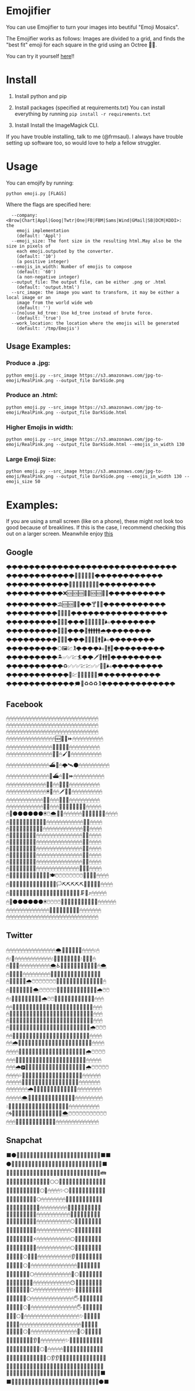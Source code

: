 # Emojifier
You can use Emojifier to turn your images into beutiful "Emoji Mosaics".

The Emojifier works as follows: Images are divided to a grid, and finds the "best fit" emoji for each square in the grid using an Octree 🐙🌲.

You can try it yourself [here](http://www.img2emoji.com)!!

# Install

1. Install python and pip

2. Install packages (specified at requirements.txt)
   You can install everything by running ```pip install -r requirements.txt```

3. Install Install the ImageMagick CLI.

If you have trouble installing, talk to me (@frmsaul). I always have trouble
setting up software too, so would love to help a fellow struggler. 

# Usage
You can emojify by running:

```python emoji.py [FLAGS]```

Where the flags are specified here:
```
  --company: <Brow|Chart|Appl|Goog|Twtr|One|FB|FBM|Sams|Wind|GMail|SB|DCM|KDDI>: the
    emoji implementation
    (default: 'Appl')
  --emoji_size: The font size in the resulting html.May also be the size in pixels of
    each emoji.outputed by the converter.
    (default: '10')
    (a positive integer)
  --emojis_in_width: Number of emojis to compose
    (default: '60')
    (a non-negative integer)
  --output_file: The output file, can be either .png or .html
    (default: 'output.html')
  --src_image: the image you want to transform, it may be either a local image or an
    image from the world wide web
    (default: '')
  --[no]use_kd_tree: Use kd_tree instead of brute force.
    (default: 'true')
  --work_location: the location where the emojis will be generated
    (default: '/tmp/Emojis')
```
## Usage Examples:

### Produce a .jpg:

```python emoji.py --src_image https://s3.amazonaws.com/jpg-to-emoji/RealPink.png --output_file DarkSide.png```

### Produce an .html:

```python emoji.py --src_image https://s3.amazonaws.com/jpg-to-emoji/RealPink.png --output_file DarkSide.html```

### Higher Emojis in width:

```python emoji.py --src_image https://s3.amazonaws.com/jpg-to-emoji/RealPink.png --output_file DarkSide.html --emojis_in_width 130```

### Large Emoji Size:

```python emoji.py --src_image https://s3.amazonaws.com/jpg-to-emoji/RealPink.png --output_file DarkSide.png --emojis_in_width 130 --emoji_size 50```

# Examples: 
If you are using a small screen (like on a phone), these might not look too good because of breaklines. If this is the case, I recommend checking this out on a larger screen. Meanwhile enjoy [this](https://s3.amazonaws.com/jpg-to-emoji/output.html)

## Google 
🌩🌩🌩🌩🌩🌩🌩🌩🌩🌩🌩🌩🌩🌩🌩🌩🌩🌩🌩🌩🌩🌩🌩🌩🌩🌩🌩🌩🌩🌩  
🌩🌩🌩🌩🌩🌩🌩🌩🌩🌩🌩🌩🐖🚨🌺🌺❌📌🌩🌩🌩🌩🌩🌩🌩🌩🌩🌩🌩🌩  
🌩🌩🌩🌩🌩🌩🌩🌩🌩🌩🌩📮🆘🆘🆘🆘🆘🆘🔴💉🌩🌩🌩🌩🌩🌩🌩🌩🌩🌩  
🌩🌩🌩🌩🌩🌩🌩🌩🌩🌩❌🆘🆘🆘🔴🔴🆘🆘🌺💭🌩🌩🌩🌩🌩🌩🌩🌩🌩🌩  
🌩🌩🌩🌩🌩🌩🌩🌩🌩⛱🆘🆘🔴🐖🌩🌩🍸🚫💭🌩🌩🌩🌩🌩🌩🌩🌩🌩🌩🌩  
🌩🌩🌩🌩🌩🌩🌩🌩🌩📴📳🆘🔖🌩🌩🌩🌩🌩🌩🌩🌩🌩🌩🌩🌩🌩🌩🌩🌩🌩  
🌩🌩🌩🌩🌩🌩🌩🌩🌩📳📳🤗🌩🌩🌩💙💙💙💙💙💙🌬🌩🌩🌩🌩🌩🌩🌩🌩  
🌩🌩🌩🌩🌩🌩🌩🌩🌩📳📳🤔🌩🌩🌩🛄🚹🚹🚹🚹🚹🌧🌩🌩🌩🌩🌩🌩🌩🌩  
🌩🌩🌩🌩🌩🌩🌩🌩🌩📳📳👩🌩🌩🌩💙💙💙🛄🚹🛂🌬🌩🌩🌩🌩🌩🌩🌩🌩  
🌩🌩🌩🌩🌩🌩🌩🌩🌩🌕🖼💹🏌🌩🌩🌩🌩🌬🛄🚹🛄🌩🌩🌩🌩🌩🌩🌩🌩🌩  
🌩🌩🌩🌩🌩🌩🌩🌩🌩🏝✅✅💹🏄🌩🌩🗡📘🚹🚹🌀🌩🌩🌩🌩🌩🌩🌩🌩🌩   
🌩🌩🌩🌩🌩🌩🌩🌩🌩🌩♻✅✅✅💹💹✅✅🏧🛄🌬🌩🌩🌩🌩🌩🌩🌩🌩🌩   
🌩🌩🌩🌩🌩🌩🌩🌩🌩🌩🌩🌲💹✅✅✅✅✅🚛🗯🌩🌩🌩🌩🌩🌩🌩🌩🌩🌩   
🌩🌩🌩🌩🌩🌩🌩🌩🌩🌩🌩🌩🗯🌲♻♻♻🏌🌩🌩🌩🌩🌩🌩🌩🌩🌩🌩🌩🌩🌩   

## Facebook 
🖱🖱🖱🖱🖱🖱🖱🖱🖱🖱🖱🖱🖱🖱🖱🖱🖱🖱🖱🖱🖱🖱🖱🖱🖱🖱🖱🖱🖱🖱   
🖱🖱🖱🖱🖱🖱🖱🖱🖱🖱🖱🖱🖱🖱🖱🖱🖱🖱🖱🖱🖱🖱🖱🖱🖱🖱🖱🖱🖱🖱   
🖱🖱🖱🖱🖱🖱🖱🖱🖱🖱🖱🖱🖱🖱🖱🖱🖱🖱🖱🖱🖱🖱🖱🖱🖱🖱🖱🖱🖱🖱   
🖱🖱🖱🖱🖱🖱🖱🖱🖱🖱🖱🖱🖱🖱🖱🖱🆕🚈🚈⏩🖱🖱🖱🖱🖱🖱🖱🖱🖱🖱   
🖱🖱🖱🖱🖱🖱🖱🖱🖱🖱🖱🖱🖱🖱🖱🚆🌌🎦🔠🌌🖱🖱🖱🖱🖱🖱🖱🖱🖱🖱   
🖱🖱🖱🖱🖱🖱🖱🖱🖱🖱🖱🖱🖱🖱🖱🌌🎣🖱🖌🌌🖱🖱🖱🖱🖱🖱🖱🖱🖱🖱   
🖱🖱🖱🖱🖱🖱🖱🖱🖱🖱🖱🖱🖱🖱⛴🌌🖱🌩🛰🌑🖱🖱🖱🖱🖱🖱🖱🖱🖱🖱   
🖱🖱🖱🖱🖱🖱🖱🖱🖱🖱🖱🖱🖱🖱🌌⛴🖱🍴🚈⏩🖱🖱🖱🖱🖱🖱🖱🖱🖱🖱   
🖱🖱🖱🖱🖱🖱🖱🖱🖱🖱🖱🖱🖱🎣🌌🖱🖱💬🌃🎦🖱🖱🖱🖱🖱🖱🖱🖱🖱🖱   
🖱🖱🖱🖱🖱🖱🖱🖱🖱🖱🖱🖱🖱🖲🚆🖱🖱🗡🌃🎦🖱🖱🖱🖱🖱🖱🖱🖱🖱🖱    
🖱🖱🖱🖱🖱🖱🖱🖱🖱🖱🖱🖱🛬🌌🖱🖱🖱🔧🌃🎦🖱🖱🖱🖱🖱🖱🖱🖱🖱🖱   
🖱🖱🖱🖱🖱🖱🖱🖱🖱🖱🖱🖱🌃🔄🖱🖱🖱🍴🚈🌌🌌🌌🌌🌃🛫🖱🖱🖱🖱🖱    
🖱🌌⚫⚫⚫⚫⚫⚫🖲🖱🌨🌃🌑🖱🖱🖱🖱🖱🖱🍬🍬🍬🍬🔄🌌🍬🖱🖱🖱🖱    
🖱🌌🌃🌃🌃🌃🌃🌃🌌🌃🌌🚈🖱🖱🖱🖱🖱🖱🖱🖱🖱🖱🖱🖱🌌🎐🖱🖱🖱🖱    
🖱🌌🌃🌃🌃🌃🌃🌃🌌👥🍬🖱🖱🖱🖱🖱🖱🖱🖱🖱🖱🖱🖱🖱🌌🎐🖱🖱🖱🖱    
🖱🌌🌌🌌🌌🌌🌌🌌🌌🖱🖱🖱🖱🖱🖱🖱🖱🖱🖱🖱🖱🖱🖱🖱🌌🎐🖱🖱🖱🖱    
🖱🌌🌌🌌🌌🌌🌌🌌🌌🖱🖱🖱🖱🖱🖱🖱🖱🖱🖱🖱🖱🖱🖱🖱🌌🎐🖱🖱🖱🖱    
🖱🌌🌌🌌🌌🌌🌌🌌🌌🖱🖱🖱🖱🖱🖱🖱🖱🖱🖱🖱🖱🖱🖱🖱🌌🎐🖱🖱🖱🖱    
🖱🌌🌌🌌🌌🌌🌌🌌🌌🖱🖱🖱🖱🖱🖱🖱🖱🖱🖱🖱🖱🖱🖱🖱🌌🎐🖱🖱🖱🖱     
🖱🌌🌌🌌🌌🌌🌌🌌🌌🖱🖱🖱🖱🖱🖱🖱🖱🖱🖱🖱🖱🖱🖱🖱🌌🎐🖱🖱🖱🖱    
🖱🌌🌌🌌🌌🌌🌌🌌🌌🖱🖱🖱🖱🖱🖱🖱🖱🖱🖱🖱🖱🖱🖱🚽🌌🎐🖱🖱🖱🖱    
🖱🌌🌌🌌🌌🌌🌌🌌🌌🍶🍶🍶🍶🍽🖱🖱🖱🖱🖱🖱🖱🖱💬🍶🌌🎐🖱🖱🖱🖱    
🖱🌌🌌🌌🌌🌌🌌🌌🌌🔢🔢🆓🔠🔨🍶🏳⛏⛏⛏⛏⛏🍶🍶📖🌌🎐🖱🖱🖱🖱    
🖱🌌🌌🌌🌌🌌🌌🌌🌌🚈🚈🆕🌑🌌📖🍶🍶🍶🍶🍶🍶🍶🗜🌌⤴🖱🖱🖱🖱🖱   
🖱🌌⚫⚫⚫⚫⚫⚫🖲🖱🖱🖱🖱🔢🌌🌑🌑🌑🌑🌑🌑🌑🌌🚆🖱🖱🖱🖱🖱🖱   
🖱🖱🖱🖱🖱🖱🖱🖱🖱🖱🖱🖱🖱🖱📐📨📨📨📨📨📨📨🛫🖱🖱🖱🖱🖱🖱🖱   
🖱🖱🖱🖱🖱🖱🖱🖱🖱🖱🖱🖱🖱🖱🖱🖱🖱🖱🖱🖱🖱🖱🖱🖱🖱🖱🖱🖱🖱🖱   

## Twitter 
🖱🖱🖱🖱🖱🖱🖱🖱🖱🖱🖱🖱🖱🖱🖱🖱🌨🐳🎽🛃🛅🎽💦🖱🖱🖱🖱💧🖱    
🖱💧🐬🖱🖱🖱🖱🖱🖱🖱🖱🖱🖱🖱🖱💧🛄🛃🛃🛃🛃🛃🛃🎽💧🐳🛄💎🖱   
🖱🐳🛃💦🖱🖱🖱🖱🖱🖱🖱🖱🖱🖱🌨♿🛃🛃🛃🛃🛃🛃🛃🛃🛃🛃🐳🖱🌨   
🖱🎽🛃🛃🌀🖱🖱🖱🖱🖱🖱🖱🖱🖱🐳🛃🛃🛃🛃🛃🛃🛃🛃🛃🛃🎽🐳🎽💧   
🖱🎽🛃🛃🛃🎽🌧🖱🖱🖱🖱🖱🖱🖱🛄🛃🛃🛃🛃🛃🛃🛃🛃🛃🛃🛃🛅💧🖱    
🖱🐳🛃🛃🛃🛃🛅🐳🌨🖱🖱🖱🖱🖱🛃🛃🛃🛃🛃🛃🛃🛃🛃🛃🛃🛄🌧🖱🖱    
🖱💧🛃🛃🛃🛃🛃🛃🛃🎽🐬🌧🖱🖱🛃🛃🛃🛃🛃🛃🛃🛃🛃🛃🛃🎽🖱🖱🖱    
🖱🖱🎽🛃🛃🛃🛃🛃🛃🛃🛃🛃🛅🎽🛃🛃🛃🛃🛃🛃🛃🛃🛃🛃🛃🐳🖱🖱🖱    
🖱🐳💦🎽🛃🛃🛃🛃🛃🛃🛃🛃🛃🛃🛃🛃🛃🛃🛃🛃🛃🛃🛃🛃🛃🐳🖱🖱🖱    
🖱🎽🛃🛃🛃🛃🛃🛃🛃🛃🛃🛃🛃🛃🛃🛃🛃🛃🛃🛃🛃🛃🛃🛃🛃🐬🖱🖱🖱    
🖱🐬🛃🛃🛃🛃🛃🛃🛃🛃🛃🛃🛃🛃🛃🛃🛃🛃🛃🛃🛃🛃🛃🛃🛃🌧🖱🖱🖱     
🖱🖱🎽🛃🛃🛃🛃🛃🛃🛃🛃🛃🛃🛃🛃🛃🛃🛃🛃🛃🛃🛃🛃🛃🛄🖱🖱🖱🖱     
🖱🖱🌧🎽🛃🛃🛃🛃🛃🛃🛃🛃🛃🛃🛃🛃🛃🛃🛃🛃🛃🛃🛃🛃🐳🖱🖱🖱🖱    
🖱🖱🖱🖱🐳🛄🛃🛃🛃🛃🛃🛃🛃🛃🛃🛃🛃🛃🛃🛃🛃🛃🛃🛃🌧🖱🖱🖱🖱    
🖱🖱🖱🐳🎽🛅🛃🛃🛃🛃🛃🛃🛃🛃🛃🛃🛃🛃🛃🛃🛃🛃🛃🎽🖱🖱🖱🖱🖱   
🖱🖱🖱🌧🅿🛃🛃🛃🛃🛃🛃🛃🛃🛃🛃🛃🛃🛃🛃🛃🛃🛃🛅🌧🖱🖱🖱🖱🖱    
🖱🖱🖱🖱💦🛃🛃🛃🛃🛃🛃🛃🛃🛃🛃🛃🛃🛃🛃🛃🛃🛃🐬🖱🖱🖱🖱🖱🖱    
🖱🖱🖱🖱🖱📏🎽🛃🛃🛃🛃🛃🛃🛃🛃🛃🛃🛃🛃🛃🛃🐳🖱🖱🖱🖱🖱🖱🖱    
🖱🖱🖱🖱🖱🖱🖱🌧🎽🛃🛃🛃🛃🛃🛃🛃🛃🛃🛃🛃🎽🖱🖱🖱🖱🖱🖱🖱🖱    
🖱🖱🖱🖱🖱🌨🐳🛅🛃🛃🛃🛃🛃🛃🛃🛃🛃🛃🛃🐳🖱🖱🖱🖱🖱🖱🖱🖱🖱    
💧💎🐬🐳🎽🛃🛃🛃🛃🛃🛃🛃🛃🛃🛃🛃🛃🛅🐬🖱🖱🖱🖱🖱🖱🖱🖱🖱🖱    
🖱🌀🛄🛃🛃🛃🛃🛃🛃🛃🛃🛃🛃🛃🛃🛅🐳🌨🖱🖱🖱🖱🖱🖱🖱🖱🖱🖱🖱    
🖱🖱🖱💎🐳🎽🛃🛃🛃🛃🛃🛃🛄🎽🐬🖱🖱🖱🖱🖱🖱🖱🖱🖱🖱🖱🖱🖱🖱   

## Snapchat 
⬛⚫📳📳📳📳📳📳📳📳📳📳📳📳📳📳📳📳📳📳📳📳📳📳📳📳🌰⬛⬛   
⚫📳📳📳📳📳📳📳📳📳📳📳📳📳📳📳📳📳📳📳📳📳📳📳📳📳📳📳⬛   
📳📳📳📳📳📳📳📳📳📳📳📳📳📳📳📳📳📳📳📳📳📳📳📳📳📳📳📳👪    
📳📳📳📳📳📳📳📳📳📳📳📳📳🌕🌕📳📳📳📳📳📳📳📳📳📳📳📳📳📳    
📳📳📳📳📳📳📳📳📳📳🌕👃🖱🖱🖱🖱✨🌕📳📳📳📳📳📳📳📳📳📳📳    
📳📳📳📳📳📳📳📳📳🌕🖱🖱🖱🖱🖱🖱🖱🖱👃📳📳📳📳📳📳📳📳📳📳    
📳📳📳📳📳📳📳📳📳💡🖱🖱🖱🖱🖱🖱🖱🖱🖱🌝📳📳📳📳📳📳📳📳📳    
📳📳📳📳📳📳📳📳🌝🖱🖱🖱🖱🖱🖱🖱🖱🖱🖱🖱📳📳📳📳📳📳📳📳📳    
📳📳📳📳📳📳📳📳🌙🖱🖱🖱🖱🖱🖱🖱🖱🖱🖱🖱🌕📳📳📳📳📳📳📳📳    
📳📳📳📳📳📳📳📳✨🖱🖱🖱🖱🖱🖱🖱🖱🖱🖱🖱🌕📳📳📳📳📳📳📳📳    
📳📳📳📳📳📳📳📳⚡🖱🖱🖱🖱🖱🖱🖱🖱🖱🖱🖱🌕📳📳📳📳📳📳📳📳    
📳📳📳📳📳📳📳📳🌙🖱🖱🖱🖱🖱🖱🖱🖱🖱🖱🖱🌕📳📳📳📳📳📳📳📳    
📳📳📳📳📳🌕🌟🌝✨🖱🖱🖱🖱🖱🖱🖱🖱🖱🖱🖱👂👃👃📳📳📳📳📳📳    
📳📳📳📳📳🌕✨🖱🖱🖱🖱🖱🖱🖱🖱🖱🖱🖱🖱🖱🖱🖱👃📳📳📳📳📳📳    
📳📳📳📳📳📳📳🌕🖱🖱🖱🖱🖱🖱🖱🖱🖱🖱🖱🖱🌟🌕📳📳📳📳📳📳📳   
📳📳📳📳📳📳📳📳🖱🖱🖱🖱🖱🖱🖱🖱🖱🖱🖱🖱😶📳📳📳📳📳📳📳📳    
📳📳📳📳📳📳📳🌕🖱🖱🖱🖱🖱🖱🖱🖱🖱🖱🖱🖱✨📳📳📳📳📳📳📳📳    
📳📳📳📳📳📳🌕🖱🖱🖱🖱🖱🖱🖱🖱🖱🖱🖱🖱🖱🖱🖐📳📳📳📳📳📳📳    
📳📳📳📳📳🌕✨🖱🖱🖱🖱🖱🖱🖱🖱🖱🖱🖱🖱🖱🖱🖱🖐📳📳📳📳📳📳    
📳📳📳🌕👃🖱🖱🖱🖱🖱🖱🖱🖱🖱🖱🖱🖱🖱🖱🖱🖱🖱🖱✨🌝📳📳📳📳    
📳📳📳🌝🖱🖱🖱🖱🖱🖱🖱🖱🖱🖱🖱🖱🖱🖱🖱🖱🖱🖱🖱🖱💫📳📳📳📳    
📳📳📳📳📳🌕✨🖱🖱🖱🖱🖱🖱🖱🖱🖱🖱🖱🖱🖱🖱🖱🌝🌕📳📳📳📳📳    
📳📳📳📳📳📳🌝🌟👂🌟🖱🖱🖱🖱🖱🖱🖱🖱✨👃👃🌟📳📳📳📳📳📳📳   
📳📳📳📳📳📳📳📳📳📳🌕🌙🖱🖱🖱🖱🖱🌝📳📳📳📳📳📳📳📳📳📳📳   
📳📳📳📳📳📳📳📳📳📳📳📳🌕👂👂🌝📳📳📳📳📳📳📳📳📳📳📳📳📳   
📳📳📳📳📳📳📳📳📳📳📳📳📳📳📳📳📳📳📳📳📳📳📳📳📳📳📳📳📳   
🌰📳📳📳📳📳📳📳📳📳📳📳📳📳📳📳📳📳📳📳📳📳📳📳📳📳📳📳⬛   
⬛📳📳📳📳📳📳📳📳📳📳📳📳📳📳📳📳📳📳📳📳📳📳📳📳📳📳⚫⬛   
